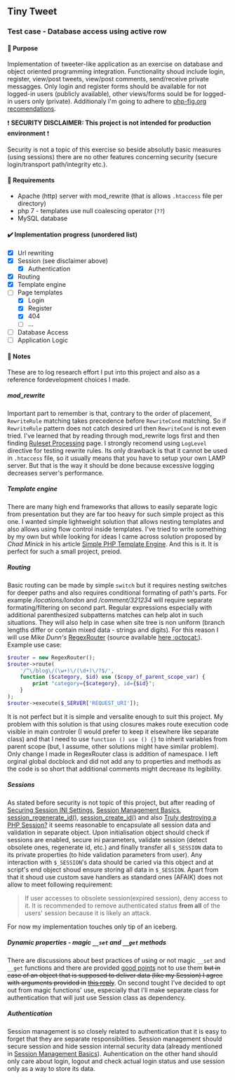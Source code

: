 ## Tiny Tweet
### Test case - Database access using active row
#### :pushpin: Purpose
Implementation of tweeter-like application as an exercise on database and object oriented programming integration. Functionality shoud include login, register, view/post tweets, view/post comments, send/receive private messagges. Only login and register forms should be available for not logged-in users (publicly available), other views/forms sould be for logged-in users only (private). Additionaly I'm going to adhere to [php-fig.org recomendations](https://www.php-fig.org).

:exclamation: **SECURITY DISCLAIMER: This project is not intended for production environment** :exclamation:

Security is not a topic of this exercise so beside absolutly basic measures (using sessions) there are no other features concerning security (secure login/transport path/integrity etc.).

#### :wrench: Requirements
- Apache (http) server with mod_rewrite (that is allows `.htaccess` file per directory)
- php 7 - templates use null coalescing operator (`??`)
- MySQL database

#### :heavy_check_mark: Implementation progress (unordered list)

- [x] Url rewriting
- [x] Session (see disclaimer above)
    - [x] Authentication
- [x] Routing
- [x] Template engine
- [ ] Page templates
    - [x] Login
    - [x] Register
    - [x] 404
    - [ ] ...
- [ ] Database Access
- [ ] Application Logic

#### :paperclip: Notes
These are to log research effort I put into this project and also as a reference fordevelopment  choices I made.

##### mod_rewrite
Important part to remember is that, contrary to the order of placement, `RewriteRule` matching takes precedence before `RewriteCond` matching. So if `RewriteRule` pattern does not catch desired url then `RewriteCond` is not even tried. I've learned that by reading through mod_rewrite logs first and then finding [Ruleset Processing](https://httpd.apache.org/docs/2.4/rewrite/tech.html#InternalRuleset) page. I strongly recomend using `LogLevel` directive for testing rewrite rules. Its only drawback is that it cannot be used in `.htaccess` file, so it usually means that you have to setup your own LAMP server. But that is the way it should be done because excessive logging decreases server's performance.

##### Template engine
There are many high end frameworks that allows to easily separate logic from presentation but they are far too heavy for such simple project as this one. I wanted simple lightweight solution that allows nesting templates and also allows using flow control inside templates. I've tried to write something by my own but while looking for ideas I came across solution proposed by _Chad Minick_ in his article [Simple PHP Template Engine](http://chadminick.com/articles/simple-php-template-engine.html). And this is it. It is perfect for such a small project, preiod.

##### Routing
Basic routing can be made by simple `switch` but it requires nesting switches for deeper paths and also requires conditional formating of path's parts. For example _/locations/london_ and _/comment/321234_ will require separate formating/filtering on second part. Regular expressions especially with additional parenthesized subpatterns matches can help alot in such situations. They will also help in case when site tree is non uniform (branch lengths differ or contain mixed data - strings and digits). For this reason I will use _Mike Dunn's_ [RegexRouter](http://blog.moagrius.com/php/php-regexrouter/) (source available [here :octocat:](https://github.com/moagrius/RegexRouter)). Example use case:
```php
$router = new RegexRouter();
$router->route(
    '/^\/blog\/(\w+)\/(\d+)\/?$/',
    function ($category, $id) use ($copy_of_parent_scope_var) {
        print "category={$category}, id={$id}";
    }
);
$router->execute($_SERVER['REQUEST_URI']);
```
It is not perfect but it is simple and versalite enough to suit this project. My problem with this solution is that using closures makes route execution code visible in main controler (I would prefer to keep it elsewhere like separate class) and that I need to use `function () use () {}` to inherit variables from parent scope (but, I assume, other solutions might have similar problem). Only change I made in RegexRouter class is addition of namespace. I left orginal global docblock and did not add any to properties and methods as the code is so short that additional comments might decrease its legibility.

##### Sessions
As stated before security is not topic of this project, but after reading of [Securing Session INI Settings](http://php.net/manual/en/session.security.ini.php), [Session Management Basics](http://php.net/manual/en/features.session.security.management.php), [session_regenerate_id()](http://php.net/manual/en/function.session-regenerate-id.php), [session_create_id()](http://php.net/manual/en/function.session-create-id.php) and also [Truly destroying a PHP Session?](https://stackoverflow.com/a/509056/9418958) it seems reasonable to encapsulate all session data and validation in separate object. Upon initialisation object should check if sessions are enabled, secure ini parameters, validate session (detect obsolete ones, regenerate id, etc.) and finally transfer all `$_SESSION` data to its private properties (to hide validation parameters from user). Any interaction with `$_SESSION`'s data should be caried via this object and at script's end object shoud ensure storing all data in `$_SESSION`. Apart from that it shoud use custom save handlers as standard ones (AFAIK) does not allow to meet following requirement:
> If user accesses to obsolete session(expired session), deny access to it. It is recommended to remove authenticated status **from all** of the users' session because it is likely an attack.

For now my implementation touches only tip of an iceberg.

##### Dynamic properties - magic `__set` and `__get` methods
There are discussions about best practices of using or not magic `__set` and `__get` functions and there are provided [good points](https://www.masterzendframework.com/php/php-magic-methods-or-not/) not to use them ~~but in case of an object that is supposed to deliver data (like my Session) I agree with arguments provided in~~ [~~this reply~~](https://stackoverflow.com/a/6185525). On second tought I've decided to opt out from magic functions' use, especially that I'll make separate class for authentication that will just use Session class as dependency.

##### Authentication
Session management is so closely related to authentication that it is easy to forget that they are separate responsibilities. Session management should secure session and hide session internal security data (already mentioned in [Session Management Basics](http://php.net/manual/en/features.session.security.management.php)). Auhentication on the other hand should only care about login, logout and check actual login status and use session only as a way to store its data.
